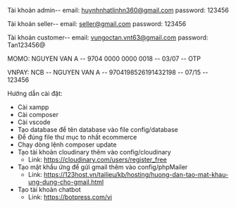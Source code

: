 Tài khoản admin--
email: huynhnhatlinhn360@gmail.com
password: 123456

Tài khoản seller--
email: seller@gmail.com
password: 123456

Tài khoản customer--
email: vungoctan.vnt63@gmail.com
password: Tan123456@

MOMO:
NGUYEN VAN A -- 9704 0000 0000 0018 -- 03/07 -- OTP

VNPAY:
NCB -- NGUYEN VAN A -- 9704198526191432198 -- 07/15 -- 123456

Hướng dẫn cài đặt:

- Cài xampp
- Cài composer
- Cài vscode
- Tạo database để tên database vào file config/database
- Để đúng file thư mục to nhất ecommerce
- Chạy dòng lệnh composer update
- Tạo tài khoản cloudinary thêm vào config/cloudinary
  - Link: https://cloudinary.com/users/register_free
- Tạo mật khẩu ứng để gửi gmail thêm vào config/phpMailer
  - Link: https://123host.vn/tailieu/kb/hosting/huong-dan-tao-mat-khau-ung-dung-cho-gmail.html
- Tạo tài khoản chatbot
  - Link: https://botpress.com/vi
